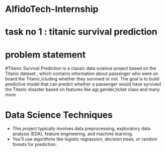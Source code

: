 # AlfidoTech-Internship
# task no 1 : titanic survival prediction
# problem statement
#Titanic Survival Prediction is a classic data science project based on the Titanic dataset , 
which contains information about passenger who were on board the Titanic,icluding whether they survived or not. 
The goal is to build predictive model that can predict whether 
a passenger would have syrvived the Titanic disaster based on features like agr,gender,ticket class and many more
# Data Science Techniques
   - This project typically involves data preprocessing, exploratory data analysis (EDA), feature engineering, and machine learning.
   - You'll use algorithms like logistic regression, decision trees, or random forests for prediction.
